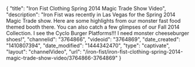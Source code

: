 {
    "title": "Iron Fist Clothing Spring 2014 Magic Trade Show Video",
    "description": "Iron Fist was recently in Las Vegas for the Spring 2014 Magic Trade show. Here are some highlights from our monster fast food themed booth there. You can also catch a few glimpses of our Fall 2014 Collection. I see the Cyclo Burger Platforms!!! I need monster cheeseburger shoes!",
    "channelid": "3764866",
    "videoid": "3764869",
    "date_created": "1410807394",
    "date_modified": "1444342470",
    "type": "captivate",
    "layout": "channelVideo",
    "url": "\/iron-fist\/iron-fist-clothing-spring-2014-magic-trade-show-video\/3764866-3764869"
}